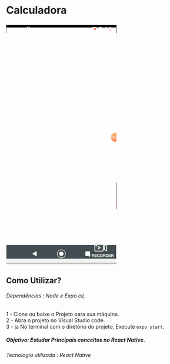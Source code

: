 # Calculadora

![meme](https://github.com/ProgramadorLeandroSantos/Calculadora_ReactNative/blob/master/calculadoraReactNative.gif)


## Como Utilizar?

###### Dependências : Node e Expo cli,

1 - Clone ou baixe o Projeto para sua máquina.<br/>
2 - Abra o projeto no Visual Studio code.<br/>
3 - ja No terminal com o diretório do projeto, Execute `expo start`.

##### Objetivo: Estudar  Principais conceitos no React Native.
###### Tecnologia utilizada : React Native
